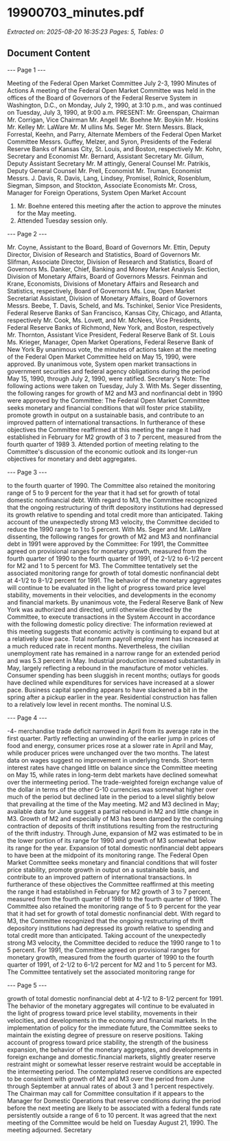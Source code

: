 # 19900703_minutes.pdf

*Extracted on: 2025-08-20 16:35:23*
*Pages: 5, Tables: 0*

## Document Content

--- Page 1 ---

Meeting of the Federal Open Market Committee
July 2-3, 1990
Minutes of Actions
A meeting of the Federal Open Market Committee was held in
the offices of the Board of Governors of the Federal Reserve System in
Washington, D.C., on Monday, July 2, 1990, at 3:10 p.m., and was continued
on Tuesday, July 3, 1990, at 9:00 a.m.
PRESENT: Mr. Greenspan, Chairman
Mr. Corrigan, Vice Chairman
Mr. Angell
Mr. Boehne
Mr. Boykin
Mr. Hoskins
Mr. Kelley
Mr. LaWare
Mr. M ullins
Ms. Seger
Mr. Stern
Messrs. Black, Forrestal, Keehn, and Parry, Alternate
Members of the Federal Open Market Committee
Messrs. Guffey, Melzer, and Syron, Presidents of the
Federal Reserve Banks of Kansas City, St. Louis,
and Boston, respectively
Mr. Kohn, Secretary and Economist
Mr. Bernard, Assistant Secretary
Mr. Gillum, Deputy Assistant Secretary
Mr. M attingly, General Counsel
Mr. Patrikis, Deputy General Counsel
Mr. Prell, Economist
Mr. Truman, Economist
Messrs. J. Davis, R. Davis, Lang, Lindsey,
Promisel, Rolnick, Rosenblum, Siegman,
Simpson, and Stockton, Associate Economists
Mr. Cross, Manager for Foreign Operations,
System Open Market Account
1. Mr. Boehne entered this meeting after the action to approve the
minutes for the May meeting.
2. Attended Tuesday session only.

--- Page 2 ---

Mr. Coyne, Assistant to the Board, Board of Governors
Mr. Ettin, Deputy Director, Division of Research and
Statistics, Board of Governors
Mr. Slifman, Associate Director, Division of Research
and Statistics, Board of Governors
Ms. Danker, Chief, Banking and Money Market Analysis
Section, Division of Monetary Affairs, Board of
Governors
Messrs. Feinman and Krane, Economists, Divisions of
Monetary Affairs and Research and Statistics,
respectively, Board of Governors
Ms. Low, Open Market Secretariat Assistant, Division of
Monetary Affairs, Board of Governors
Messrs. Beebe, T. Davis, Scheld, and Ms. Tschinkel,
Senior Vice Presidents, Federal Reserve Banks of
San Francisco, Kansas City, Chicago, and Atlanta,
respectively
Mr. Cook, Ms. Lovett, and Mr. McNees, Vice Presidents,
Federal Reserve Banks of Richmond, New York, and
Boston, respectively
Mr. Thornton, Assistant Vice President, Federal Reserve
Bank of St. Louis
Ms. Krieger, Manager, Open Market Operations, Federal
Reserve Bank of New York
By unanimous vote, the minutes of actions taken at the meeting of
the Federal Open Market Committee held on May 15, 1990, were approved.
By unanimous vote, System open market transactions in government
securities and federal agency obligations during the period May 15, 1990,
through July 2, 1990, were ratified.
Secretary's Note: The following actions were taken on
Tuesday, July 3.
With Ms. Seger dissenting, the following ranges for growth of M2
and M3 and nonfinancial debt in 1990 were approved by the Committee:
The Federal Open Market Committee seeks monetary
and financial conditions that will foster price
stability, promote growth in output on a sustainable
basis, and contribute to an improved pattern of
international transactions. In furtherance of these
objectives the Committee reaffirmed at this meeting the
range it had established in February for M2 growth of 3
to 7 percent, measured from the fourth quarter of 1989
3. Attended portion of meeting relating to the Committee's discussion
of the economic outlook and its longer-run objectives for monetary
and debt aggregates.

--- Page 3 ---

to the fourth quarter of 1990. The Committee also
retained the monitoring range of 5 to 9 percent for the
year that it had set for growth of total domestic
nonfinancial debt. With regard to M3, the Committee
recognized that the ongoing restructuring of thrift
depository institutions had depressed its growth
relative to spending and total credit more than
anticipated. Taking account of the unexpectedly strong
M3 velocity, the Committee decided to reduce the 1990
range to 1 to 5 percent.
With Ms. Seger and Mr. LaWare dissenting, the following ranges
for growth of M2 and M3 and nonfinancial debt in 1991 were approved by
the Committee:
For 1991, the Committee agreed on provisional
ranges for monetary growth, measured from the fourth
quarter of 1990 to the fourth quarter of 1991, of 2-1/2
to 6-1/2 percent for M2 and 1 to 5 percent for M3. The
Committee tentatively set the associated monitoring
range for growth of total domestic nonfinancial debt at
4-1/2 to 8-1/2 percent for 1991. The behavior of the
monetary aggregates will continue to be evaluated in
the light of progress toward price level stability,
movements in their velocities, and developments in the
economy and financial markets.
By unanimous vote, the Federal Reserve Bank of New York was
authorized and directed, until otherwise directed by the Committee, to
execute transactions in the System Account in accordance with the
following domestic policy directive:
The information reviewed at this meeting suggests
that economic activity is continuing to expand but at
a relatively slow pace. Total nonfarm payroll employ
ment has increased at a much reduced rate in recent
months. Nevertheless, the civilian unemployment rate
has remained in a narrow range for an extended period
and was 5.3 percent in May. Industrial production
increased substantially in May, largely reflecting a
rebound in the manufacture of motor vehicles.
Consumer spending has been sluggish in recent months;
outlays for goods have declined while expenditures for
services have increased at a slower pace. Business
capital spending appears to have slackened a bit in
the spring after a pickup earlier in the year.
Residential construction has fallen to a relatively
low level in recent months. The nominal U.S.

--- Page 4 ---

-4-
merchandise trade deficit narrowed in April from its
average rate in the first quarter. Partly reflecting
an unwinding of the earlier jump in prices of food and
energy, consumer prices rose at a slower rate in April
and May, while producer prices were unchanged over the
two months. The latest data on wages suggest no
improvement in underlying trends.
Short-term interest rates have changed little on
balance since the Committee meeting on May 15, while
rates in long-term debt markets have declined somewhat
over the intermeeting period. The trade-weighted
foreign exchange value of the dollar in terms of the
other G-10 currencies.was somewhat higher over much of
the period but declined late in the period to a level
slightly below that prevailing at the time of the May
meeting.
M2 and M3 declined in May; available data for
June suggest a partial rebound in M2 and little change
in M3. Growth of M2 and especially of M3 has been
damped by the continuing contraction of deposits of
thrift institutions resulting from the restructuring
of the thrift industry. Through June, expansion of M2
was estimated to be in the lower portion of its range
for 1990 and growth of M3 somewhat below its range for
the year. Expansion of total domestic nonfinancial
debt appears to have been at the midpoint of its
monitoring range.
The Federal Open Market Committee seeks monetary
and financial conditions that will foster price
stability, promote growth in output on a sustainable
basis, and contribute to an improved pattern of
international transactions. In furtherance of these
objectives the Committee reaffirmed at this meeting
the range it had established in February for M2 growth
of 3 to 7 percent, measured from the fourth quarter of
1989 to the fourth quarter of 1990. The Committee
also retained the monitoring range of 5 to 9 percent
for the year that it had set for growth of total
domestic nonfinancial debt. With regard to M3, the
Committee recognized that the ongoing restructuring of
thrift depository institutions had depressed its
growth relative to spending and total credit more than
anticipated. Taking account of the unexpectedly
strong M3 velocity, the Committee decided to reduce
the 1990 range to 1 to 5 percent. For 1991, the
Committee agreed on provisional ranges for monetary
growth, measured from the fourth quarter of 1990 to
the fourth quarter of 1991, of 2-1/2 to 6-1/2 percent
for M2 and 1 to 5 percent for M3. The Committee
tentatively set the associated monitoring range for

--- Page 5 ---

growth of total domestic nonfinancial debt at 4-1/2 to
8-1/2 percent for 1991. The behavior of the monetary
aggregates will continue to be evaluated in the light
of progress toward price level stability, movements in
their velocities, and developments in the economy and
financial markets.
In the implementation of policy for the immediate
future, the Committee seeks to maintain the existing
degree of pressure on reserve positions. Taking
account of progress toward price stability, the
strength of the business expansion, the behavior of
the monetary aggregates, and developments in foreign
exchange and domestic.financial markets, slightly
greater reserve restraint might or somewhat lesser
reserve restraint would be acceptable in the
intermeeting period. The contemplated reserve
conditions are expected to be consistent with growth
of M2 and M3 over the period from June through
September at annual rates of about 3 and 1 percent
respectively. The Chairman may call for Committee
consultation if it appears to the Manager for Domestic
Operations that reserve conditions during the period
before the next meeting are likely to be associated
with a federal funds rate persistently outside a range
of 6 to 10 percent.
It was agreed that the next meeting of the Committee would be
held on Tuesday August 21, 1990.
The meeting adjourned.
Secretary